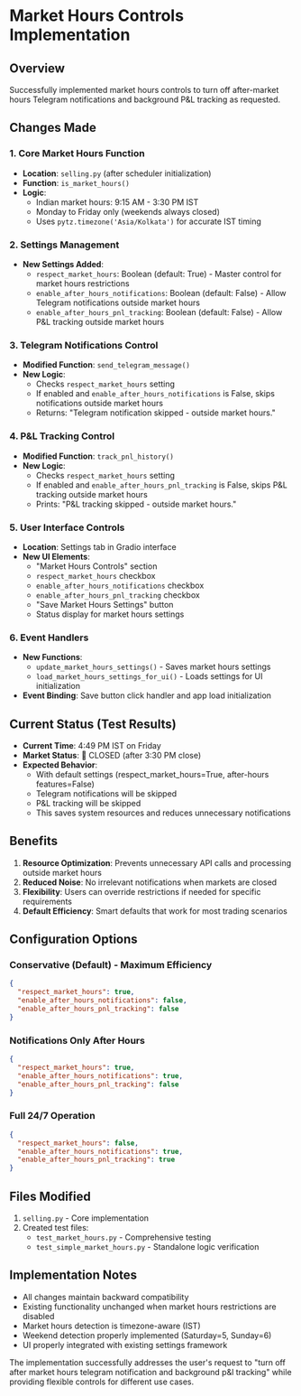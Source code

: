 # Market Hours Controls Implementation

## Overview
Successfully implemented market hours controls to turn off after-market hours Telegram notifications and background P&L tracking as requested.

## Changes Made

### 1. Core Market Hours Function
- **Location**: `selling.py` (after scheduler initialization)
- **Function**: `is_market_hours()`
- **Logic**: 
  - Indian market hours: 9:15 AM - 3:30 PM IST
  - Monday to Friday only (weekends always closed)
  - Uses `pytz.timezone('Asia/Kolkata')` for accurate IST timing

### 2. Settings Management
- **New Settings Added**:
  - `respect_market_hours`: Boolean (default: True) - Master control for market hours restrictions
  - `enable_after_hours_notifications`: Boolean (default: False) - Allow Telegram notifications outside market hours
  - `enable_after_hours_pnl_tracking`: Boolean (default: False) - Allow P&L tracking outside market hours

### 3. Telegram Notifications Control
- **Modified Function**: `send_telegram_message()`
- **New Logic**: 
  - Checks `respect_market_hours` setting
  - If enabled and `enable_after_hours_notifications` is False, skips notifications outside market hours
  - Returns: "Telegram notification skipped - outside market hours."

### 4. P&L Tracking Control
- **Modified Function**: `track_pnl_history()`
- **New Logic**:
  - Checks `respect_market_hours` setting
  - If enabled and `enable_after_hours_pnl_tracking` is False, skips P&L tracking outside market hours
  - Prints: "P&L tracking skipped - outside market hours."

### 5. User Interface Controls
- **Location**: Settings tab in Gradio interface
- **New UI Elements**:
  - "Market Hours Controls" section
  - `respect_market_hours` checkbox
  - `enable_after_hours_notifications` checkbox  
  - `enable_after_hours_pnl_tracking` checkbox
  - "Save Market Hours Settings" button
  - Status display for market hours settings

### 6. Event Handlers
- **New Functions**:
  - `update_market_hours_settings()` - Saves market hours settings
  - `load_market_hours_settings_for_ui()` - Loads settings for UI initialization
- **Event Binding**: Save button click handler and app load initialization

## Current Status (Test Results)
- **Current Time**: 4:49 PM IST on Friday
- **Market Status**: 🔴 CLOSED (after 3:30 PM close)
- **Expected Behavior**: 
  - With default settings (respect_market_hours=True, after-hours features=False)
  - Telegram notifications will be skipped
  - P&L tracking will be skipped
  - This saves system resources and reduces unnecessary notifications

## Benefits
1. **Resource Optimization**: Prevents unnecessary API calls and processing outside market hours
2. **Reduced Noise**: No irrelevant notifications when markets are closed
3. **Flexibility**: Users can override restrictions if needed for specific requirements
4. **Default Efficiency**: Smart defaults that work for most trading scenarios

## Configuration Options

### Conservative (Default) - Maximum Efficiency
```json
{
  "respect_market_hours": true,
  "enable_after_hours_notifications": false,
  "enable_after_hours_pnl_tracking": false
}
```

### Notifications Only After Hours
```json
{
  "respect_market_hours": true,
  "enable_after_hours_notifications": true,
  "enable_after_hours_pnl_tracking": false
}
```

### Full 24/7 Operation
```json
{
  "respect_market_hours": false,
  "enable_after_hours_notifications": true,
  "enable_after_hours_pnl_tracking": true
}
```

## Files Modified
1. `selling.py` - Core implementation
2. Created test files:
   - `test_market_hours.py` - Comprehensive testing
   - `test_simple_market_hours.py` - Standalone logic verification

## Implementation Notes
- All changes maintain backward compatibility
- Existing functionality unchanged when market hours restrictions are disabled
- Market hours detection is timezone-aware (IST)
- Weekend detection properly implemented (Saturday=5, Sunday=6)
- UI properly integrated with existing settings framework

The implementation successfully addresses the user's request to "turn off after market hours telegram notification and background p&l tracking" while providing flexible controls for different use cases.
